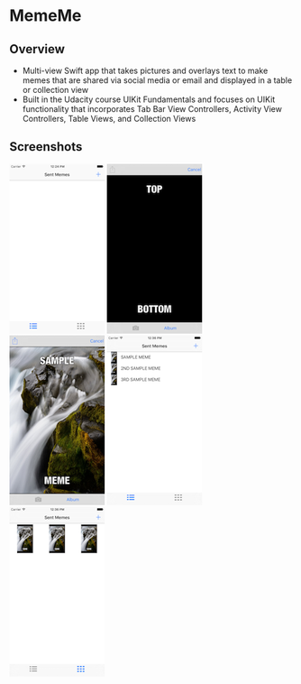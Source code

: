 # MemeMe

## Overview

- Multi-view Swift app that takes pictures and overlays text to make memes that are shared via social media or email and displayed in a table or collection view
- Built in the Udacity course UIKit Fundamentals and focuses on UIKit functionality that incorporates Tab Bar View Controllers, Activity View Controllers, Table Views, and Collection Views

## Screenshots

![alt text](Screenshots/InitialViewController.png "Initial View Controller") ![alt text](Screenshots/MemeEditorViewControllerDefault.png "Meme Editor View Controller Default") ![alt text](Screenshots/MemeEditorViewControllerSample.png "Meme Editor View Controller Sample") ![alt text](Screenshots/SentMemesTableViewController.png "Sent Memes Table View Controller") ![alt text](Screenshots/SentMemesCollectionViewController.png "Sent Memes Collection View Controller")
